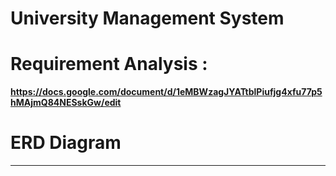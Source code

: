 # University Management System

# Requirement Analysis :

**https://docs.google.com/document/d/1eMBWzagJYATtblPiufjg4xfu77p5hMAjmQ84NESskGw/edit**

# ERD Diagram

---
